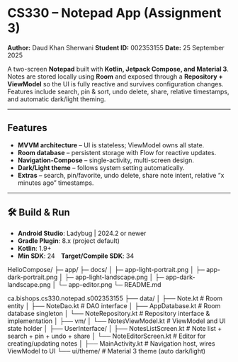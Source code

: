 # CS330 – Notepad App (Assignment 3)

**Author:** Daud Khan Sherwani
**Student ID:** 002353155
**Date:** 25 September 2025

A two-screen **Notepad** built with **Kotlin, Jetpack Compose, and Material 3**.
Notes are stored locally using **Room** and exposed through a **Repository + ViewModel** so the UI is fully reactive and survives configuration changes.
Features include search, pin & sort, undo delete, share, relative timestamps, and automatic dark/light theming.

---

##  Features
* **MVVM architecture** – UI is stateless; ViewModel owns all state.
* **Room database** – persistent storage with Flow for reactive updates.
* **Navigation-Compose** – single-activity, multi-screen design.
* **Dark/Light theme** – follows system setting automatically.
* **Extras** – search, pin/favorite, undo delete, share note intent, relative “x minutes ago” timestamps.

---

## 🛠 Build & Run
* **Android Studio**: Ladybug | 2024.2 or newer
* **Gradle Plugin**: 8.x (project default)
* **Kotlin**: 1.9+
* **Min SDK**: 24 **Target/Compile SDK**: 34

HelloCompose/
├─ app/
├─ docs/
│   ├─ app-light-portrait.png
│   ├─ app-dark-portrait.png
│   ├─ app-light-landscape.png
│   ├─ app-dark-landscape.png
│   └─ app-editor.png
    └─ README.md



ca.bishops.cs330.notepad.s002353155
├── data/
│   ├── Note.kt               # Room entity
│   ├── NoteDao.kt            # DAO interface
│   ├── AppDatabase.kt        # Room database singleton
│   └── NoteRepository.kt     # Repository interface & implementation
│
├── vm/
│   └── NotesViewModel.kt     # ViewModel and UI state holder
│
├── UserInterface/
│   ├── NotesListScreen.kt    # Note list + search + pin + undo + share
│   └── NoteEditorScreen.kt   # Editor for creating/updating notes
│
├── MainActivity.kt           # Navigation host, wires ViewModel to UI
└── ui/theme/                 # Material 3 theme (auto dark/light)

